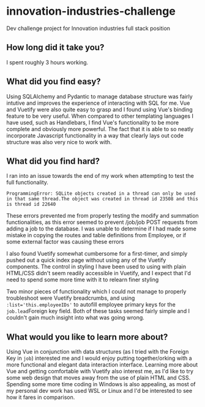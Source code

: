 # innovation-industries-challenge
Dev challenge project for Innovation industries full stack position

## How long did it take you?

I spent roughly 3 hours working.

## What did you find easy?

Using SQLAlchemy and Pydantic to manage database structure was fairly intutive and improves the experience of interacting with SQL for me.
Vue and Vuetify were also quite easy to grasp and I found using Vue's binding feature to be very useful. When compared to other templating languages I have used,
such as Handlebars, I find Vue's functionality to be more complete and obviously more powerful. The fact that it is able to so neatly incorporate Javascript functionality 
in a way that clearly lays out code structure was also very nice to work with.

## What did you find hard?

I ran into an issue towards the end of my work when attempting to test the full functionality.

    ProgrammingError: SQLite objects created in a thread can only be used in that same thread.The object was created in thread id 23508 and this is thread id 22640

These errors prevented me from properly testing the modify and summation functionalities, as this error seemed to prevent /job/job POST requests from adding a job to the 
database. I was unable to determine if I had made some mistake in copying the routes and table definitions from Employee, or if some external factor was causing these errors

I also found Vuetify somewhat cumbersome for a first-timer, and simply pushed out a quick index page without using any of the Vuetify components. The control in styling
I have been used to using with plain HTML/CSS didn't seem readily accessible in Vuetify, and I expect that I'd need to spend some more time with it to relearn finer styling

Two minor pieces of functionality which I could not manage to properly troubleshoot were Vuetify breadcrumbs, and using `:list='this.employeeIDs'` to autofill employee 
primary keys for the `job.lead`Foreign key field. Both of these tasks seemed fairly simple and I couldn't gain much insight into what was going wrong.

## What would you like to learn more about?

Using Vue in conjunction with data structures (as I tried with the Foreign Key in `job`) interested me and I would enjoy putting together/orking with a more functional and elegant 
data interaction interface. Learning more about Vue and getting comfortable with Vuetify also interest me, as I'd like to try some web design that moves away from the use 
of plain HTML and CSS. Spending some more time coding in Windows is also appealing, as most of my personal dev work has used WSL or Linux and I'd be interested to see how
it fares in comparison.
